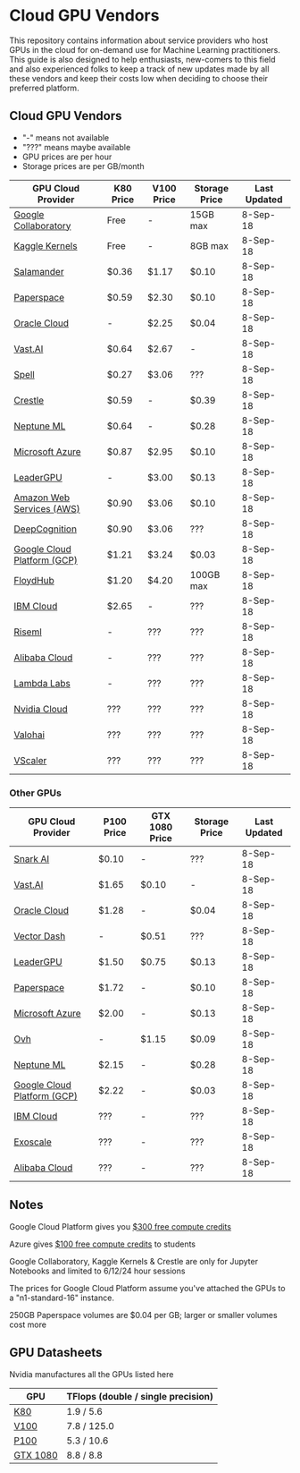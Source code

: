 # Cloud GPU Vendors

This repository contains information about service providers who host GPUs in
the cloud for on-demand use for Machine Learning practitioners. This guide is
also designed to help enthusiasts, new-comers to this field and also experienced
folks to keep a track of new updates made by all these vendors and keep their
costs low when deciding to choose their preferred platform.

## Cloud GPU Vendors

- "-" means not available
- "???" means maybe available
- GPU prices are per hour
- Storage prices are per GB/month

| GPU Cloud Provider                                                                                    | K80 Price | V100 Price | Storage Price | Last Updated |
| ----------------------------------------------------------------------------------------------------- | --------- | ---------- | ------------- | ------------ |
| [Google Collaboratory](https://colab.research.google.com/)                                            | Free      | -          | 15GB max      | 8-Sep-18     |
| [Kaggle Kernels](https://www.kaggle.com/dansbecker/running-kaggle-kernels-with-a-gpu)                 | Free      | -          | 8GB max       | 8-Sep-18     |
| [Salamander](https://salamander.ai/)                                                                  | $0.36     | $1.17      | $0.10         | 8-Sep-18     |
| [Paperspace](https://www.paperspace.com/)                                                             | $0.59     | $2.30      | $0.10         | 8-Sep-18     |
| [Oracle Cloud](https://cloud.oracle.com/compute/gpu/features)                                         | -         | $2.25      | $0.04         | 8-Sep-18     |
| [Vast.AI](https://vast.ai/)                                                                           | $0.64     | $2.67      | -             | 8-Sep-18     |
| [Spell](https://spell.run/)                                                                           | $0.27     | $3.06      | ???           | 8-Sep-18     |
| [Crestle](https://www.crestle.com/)                                                                   | $0.59     | -          | $0.39         | 8-Sep-18     |
| [Neptune ML](https://neptune.ml/)                                                                     | $0.64     | -          | $0.28         | 8-Sep-18     |
| [Microsoft Azure](https://docs.microsoft.com/en-us/azure/virtual-machines/windows/sizes-gpu)          | $0.87     | $2.95      | $0.10         | 8-Sep-18     |
| [LeaderGPU](https://www.leadergpu.com/)                                                               | -         | $3.00      | $0.13         | 8-Sep-18     |
| [Amazon Web Services (AWS)](https://aws.amazon.com/ec2/instance-types/p2/)                            | $0.90     | $3.06      | $0.10         | 8-Sep-18     |
| [DeepCognition](https://deepcognition.ai/)                                                            | $0.90     | $3.06      | ???           | 8-Sep-18     |
| [Google Cloud Platform (GCP)](https://cloud.google.com/gpu/)                                          | $1.21     | $3.24      | $0.03         | 8-Sep-18     |
| [FloydHub](https://www.floydhub.com/)                                                                 | $1.20     | $4.20      | 100GB max     | 8-Sep-18     |
| [IBM Cloud](https://www.ibm.com/cloud/gpu)                                                            | $2.65     | -          | ???           | 8-Sep-18     |
| [Riseml](https://riseml.com/)                                                                         | -         | ???        | ???           | 8-Sep-18     |
| [Alibaba Cloud](https://www.alibabacloud.com/product/gpu?spm=a3c0i.11728334.1144220.1.23794a1clKeiCs) | -         | ???        | ???           | 8-Sep-18     |
| [Lambda Labs](https://lambdalabs.com/)                                                                | -         | ???        | ???           | 8-Sep-18     |
| [Nvidia Cloud](https://www.nvidia.com/en-us/data-center/gpu-cloud-computing/)                         | ???       | ???        | ???           | 8-Sep-18     |
| [Valohai](https://valohai.com/)                                                                       | ???       | ???        | ???           | 8-Sep-18     |
| [VScaler](https://www.vscaler.com/)                                                                   | ???       | ???        | ???           | 8-Sep-18     |

### Other GPUs

| GPU Cloud Provider                                                                                    | P100 Price | GTX 1080 Price | Storage Price | Last Updated |
| ----------------------------------------------------------------------------------------------------- | ---------- | -------------- | ------------- | ------------ |
| [Snark AI](https://snark.ai/)                                                                         | $0.10      | -              | ???           | 8-Sep-18     |
| [Vast.AI](https://vast.ai/)                                                                           | $1.65      | $0.10          | -             | 8-Sep-18     |
| [Oracle Cloud](https://cloud.oracle.com/compute/gpu/features)                                         | $1.28      | -              | $0.04         | 8-Sep-18     |
| [Vector Dash](https://vectordash.com/)                                                                | -          | $0.51          | ???           | 8-Sep-18     |
| [LeaderGPU](https://www.leadergpu.com/)                                                               | $1.50      | $0.75          | $0.13         | 8-Sep-18     |
| [Paperspace](https://www.paperspace.com/)                                                             | $1.72      | -              | $0.10         | 8-Sep-18     |
| [Microsoft Azure](https://docs.microsoft.com/en-us/azure/virtual-machines/windows/sizes-gpu)          | $2.00      | -              | $0.13         | 8-Sep-18     |
| [Ovh](https://www.ovh.com/world/public-cloud/instances/prices/)                                       | -          | $1.15          | $0.09         | 8-Sep-18     |
| [Neptune ML](https://neptune.ml/)                                                                     | $2.15      | -              | $0.28         | 8-Sep-18     |
| [Google Cloud Platform (GCP)](https://cloud.google.com/gpu/)                                          | $2.22      | -              | $0.03         | 8-Sep-18     |
| [IBM Cloud](https://www.ibm.com/cloud/gpu)                                                            | ???        | -              | ???           | 8-Sep-18     |
| [Exoscale](https://exoscale.com/)                                                                     | ???        | -              | ???           | 8-Sep-18     |
| [Alibaba Cloud](https://www.alibabacloud.com/product/gpu?spm=a3c0i.11728334.1144220.1.23794a1clKeiCs) | ???        | -              | ???           | 8-Sep-18     |

## Notes

Google Cloud Platform gives you
[$300 free compute credits](https://cloud.google.com/free/)

Azure gives
[$100 free compute credits](https://azure.microsoft.com/en-in/free/students/)
to students

Google Collaboratory, Kaggle Kernels & Crestle are only for Jupyter Notebooks
and limited to 6/12/24 hour sessions

The prices for Google Cloud Platform assume you've attached the GPUs to a
"n1-standard-16" instance.

250GB Paperspace volumes are $0.04 per GB; larger or smaller volumes cost more

## GPU Datasheets

Nvidia manufactures all the GPUs listed here

| GPU                                                                                                                        | TFlops (double / single precision) |
| -------------------------------------------------------------------------------------------------------------------------- | ---------------------------------- |
| [K80](https://www.nvidia.com/content/dam/en-zz/Solutions/Data-Center/tesla-product-literature/TeslaK80-datasheet.pdf)      | 1.9 / 5.6                          |
| [V100](https://images.nvidia.com/content/technologies/volta/pdf/tesla-volta-v100-datasheet-letter-fnl-web.pdf)             | 7.8 / 125.0                        |
| [P100](https://images.nvidia.com/content/tesla/pdf/nvidia-tesla-p100-datasheet.pdf)                                        | 5.3 / 10.6                         |
| [GTX 1080](https://international.download.nvidia.com/geforce-com/international/pdfs/GeForce_GTX_1080_Whitepaper_FINAL.pdf) | 8.8 / 8.8                          |
